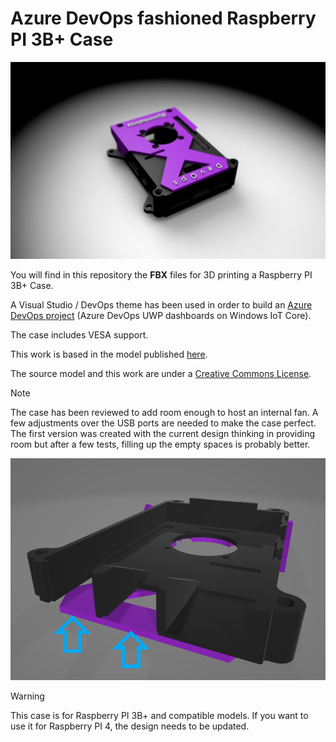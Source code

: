 # Azure DevOps fashioned Raspberry PI 3B+ Case


![Raspberry PI 3B+ Azure DevOps case](images/case.jpg)


You will find in this repository the **FBX** files for 3D printing a Raspberry PI 3B+ Case.

A Visual Studio / DevOps theme has been used in order to build an [Azure DevOps project](https://jmidotnetfr.wordpress.com/2018/01/30/vsts-global-dashboard-1-the-beginning/) (Azure DevOps UWP dashboards on Windows IoT Core).

The case includes VESA support.


This work is based in the model published [here](https://www.thingiverse.com/thing:922740).

The source model and this work are under a [Creative Commons License](License.md).


> [!NOTE]
>
> The case has been reviewed to add room enough to host an internal fan.
> A few adjustments over the USB ports are needed to make the case perfect.
> The first version was created with the current design thinking in providing room but after a few tests, filling up the empty spaces is probably better.



![Fixes](images/RPICaseFixes.png)



> [!WARNING]
>
> This case is for Raspberry PI 3B+ and compatible models.
> If you want to use it for Raspberry PI 4, the design needs to be updated.


